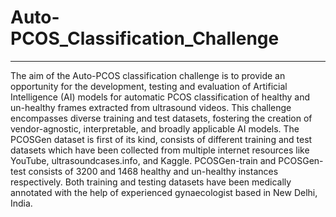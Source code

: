 # Auto-PCOS_Classification_Challenge

<hr>

The aim of the Auto-PCOS classification challenge is to provide an opportunity for the development, testing and evaluation of Artificial Intelligence (AI) models for automatic PCOS classification of healthy and un-healthy frames extracted from ultrasound videos. This challenge encompasses diverse training and test datasets, fostering the creation of vendor-agnostic, interpretable, and broadly applicable AI models. The PCOSGen dataset is first of its kind, consists of different training and test datasets which have been collected from multiple internet resources like YouTube, ultrasoundcases.info, and Kaggle. PCOSGen-train and PCOSGen-test consists of 3200 and 1468 healthy and un-healthy instances respectively. Both training and testing datasets have been medically annotated with the help of experienced gynaecologist based in New Delhi, India.

